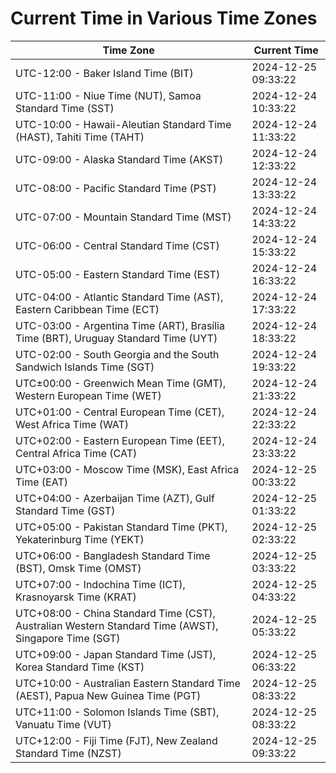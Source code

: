# Current Time in Various Time Zones

| Time Zone | Current Time |
|-----------|--------------|
| UTC-12:00 - Baker Island Time (BIT) | 2024-12-25 09:33:22 |
| UTC-11:00 - Niue Time (NUT), Samoa Standard Time (SST) | 2024-12-24 10:33:22 |
| UTC-10:00 - Hawaii-Aleutian Standard Time (HAST), Tahiti Time (TAHT) | 2024-12-24 11:33:22 |
| UTC-09:00 - Alaska Standard Time (AKST) | 2024-12-24 12:33:22 |
| UTC-08:00 - Pacific Standard Time (PST) | 2024-12-24 13:33:22 |
| UTC-07:00 - Mountain Standard Time (MST) | 2024-12-24 14:33:22 |
| UTC-06:00 - Central Standard Time (CST) | 2024-12-24 15:33:22 |
| UTC-05:00 - Eastern Standard Time (EST) | 2024-12-24 16:33:22 |
| UTC-04:00 - Atlantic Standard Time (AST), Eastern Caribbean Time (ECT) | 2024-12-24 17:33:22 |
| UTC-03:00 - Argentina Time (ART), Brasília Time (BRT), Uruguay Standard Time (UYT) | 2024-12-24 18:33:22 |
| UTC-02:00 - South Georgia and the South Sandwich Islands Time (SGT) | 2024-12-24 19:33:22 |
| UTC±00:00 - Greenwich Mean Time (GMT), Western European Time (WET) | 2024-12-24 21:33:22 |
| UTC+01:00 - Central European Time (CET), West Africa Time (WAT) | 2024-12-24 22:33:22 |
| UTC+02:00 - Eastern European Time (EET), Central Africa Time (CAT) | 2024-12-24 23:33:22 |
| UTC+03:00 - Moscow Time (MSK), East Africa Time (EAT) | 2024-12-25 00:33:22 |
| UTC+04:00 - Azerbaijan Time (AZT), Gulf Standard Time (GST) | 2024-12-25 01:33:22 |
| UTC+05:00 - Pakistan Standard Time (PKT), Yekaterinburg Time (YEKT) | 2024-12-25 02:33:22 |
| UTC+06:00 - Bangladesh Standard Time (BST), Omsk Time (OMST) | 2024-12-25 03:33:22 |
| UTC+07:00 - Indochina Time (ICT), Krasnoyarsk Time (KRAT) | 2024-12-25 04:33:22 |
| UTC+08:00 - China Standard Time (CST), Australian Western Standard Time (AWST), Singapore Time (SGT) | 2024-12-25 05:33:22 |
| UTC+09:00 - Japan Standard Time (JST), Korea Standard Time (KST) | 2024-12-25 06:33:22 |
| UTC+10:00 - Australian Eastern Standard Time (AEST), Papua New Guinea Time (PGT) | 2024-12-25 08:33:22 |
| UTC+11:00 - Solomon Islands Time (SBT), Vanuatu Time (VUT) | 2024-12-25 08:33:22 |
| UTC+12:00 - Fiji Time (FJT), New Zealand Standard Time (NZST) | 2024-12-25 09:33:22 |
